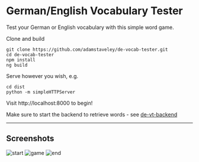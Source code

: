 # German/English Vocabulary Tester

Test your German or English vocabulary with this simple word game.

Clone and build
```
git clone https://github.com/adamstaveley/de-vocab-tester.git
cd de-vocab-tester
npm install
ng build
```

Serve however you wish, e.g.
```
cd dist
python -m simpleHTTPServer
```

Visit http://localhost:8000 to begin!

Make sure to start the backend to retrieve words - see [de-vt-backend](https://github.com/adamstaveley/de-vt-backend)

---

## Screenshots

![start](https://github.com/adamstaveley/de-vocabulary-tester/blob/master/screenshots/start.png)
![game](https://github.com/adamstaveley/de-vocabulary-tester/blob/master/screenshots/game.png)
![end](https://github.com/adamstaveley/de-vocabulary-tester/blob/master/screenshots/end.png)
